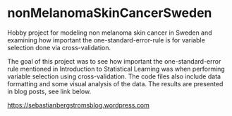 # nonMelanomaSkinCancerSweden
Hobby project for modeling non melanoma skin cancer in Sweden and examining how important the one-standard-error-rule is for variable selection done via cross-validation.

The goal of this project was to see how important the one-standard-error rule mentioned in Introduction to Statistical Learning was when performing
variable selection using cross-validation. The code files also include data formatting and some visual analysis of the data. The results are presented
in blog posts, see link below.

https://sebastianbergstromsblog.wordpress.com
